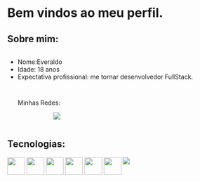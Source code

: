 # Bem vindos ao meu perfil. 

## Sobre mim:

<ul style= "display:inline-block" align:"left">
<li>Nome:Everaldo</li>
<li>Idade: 18 anos</li>
<li>Expectativa profissional: me tornar desenvolvedor FullStack.</li>
</ul>

<ul align="right" style="display:inline-block">
<p>Minhas Redes:</p>
<a target="_blank"href="https://www.linkedin.com/in/everaldo-veloso-cavalcanti-junior-15673a30a?utm_source=share&utm_campaign=share_via&utm_content=profile&utm_medium=android_app"><img src="https://img.shields.io/badge/-LinkedIn-%230077B5?style=for-the-badge&logo=linkedin&logoColor=white"/></a>
</ul>


## Tecnologias:
          
<div style="display:inline-block" align="center">
<img src="https://cdn.jsdelivr.net/gh/devicons/devicon@latest/icons/html5/html5-original.svg" width="40" height="40" valign="center"/>
<img src="https://cdn.jsdelivr.net/gh/devicons/devicon@latest/icons/css3/css3-original.svg" width="40" height="40" valign="center"/>
<img src="https://cdn.jsdelivr.net/gh/devicons/devicon@latest/icons/javascript/javascript-plain.svg" width="40" height:="40" valign="center"/>
<img src="https://cdn.jsdelivr.net/gh/devicons/devicon@latest/icons/python/python-original.svg" width="40" valign="center"/>
<img src="https://cdn.jsdelivr.net/gh/devicons/devicon@latest/icons/react/react-original.svg" height="40" width="40" valign="center"/>
<img src="https://cdn.jsdelivr.net/gh/devicons/devicon@latest/icons/flask/flask-original.svg" width="40" height="40" valign="center"/>  

<img src="https://github-readme-stats.vercel.app/api/top-langs/?username=Everaldo451&layout=compact&theme=radical" align="right" valign="center"/>
</div> 

<!--
**Everaldo451/Everaldo451** is a ✨ _special_ ✨ repository because its `README.md` (this file) appears on your GitHub profile.

Here are some ideas to get you started:

- 🔭 I’m currently working on ...
- 🌱 I’m currently learning ...
- 👯 I’m looking to collaborate on ...
- 🤔 I’m looking for help with ...
- 💬 Ask me about ...
- 📫 How to reach me: ...
- 😄 Pronouns: ...
- ⚡ Fun fact: ...
-->
